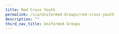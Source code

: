 ```yaml
---
title: Red Cross Youth
permalink: /cca/Uniformed-Groups/red-cross-youth
description: ""
third_nav_title: Uniformed Groups
---
```

